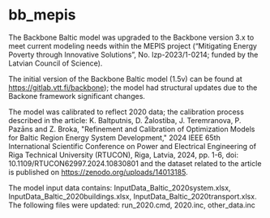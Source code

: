 # bb_mepis
The Backbone Baltic model was upgraded to the Backbone version 3.x to meet current modeling needs within the MEPIS project (“Mitigating Energy Poverty through Innovative Solutions”, No. lzp-2023/1-0214; funded by the Latvian Council of Science).

The initial version of the Backbone Baltic model (1.5v) can be found at https://gitlab.vtt.fi/backbone); the model had structural updates due to the Backone framework significant changes. 

The model was calibrated to reflect 2020 data; the calibration process described in the article: K. Baltputnis, D. Žalostiba, J. Teremranova, P. Pazāns and Z. Broka, "Refinement and Calibration of Optimization Models for Baltic Region Energy System Development," 2024 IEEE 65th International Scientific Conference on Power and Electrical Engineering of Riga Technical University (RTUCON), Riga, Latvia, 2024, pp. 1-6, doi: 10.1109/RTUCON62997.2024.10830801 and the dataset related to the article is published on https://zenodo.org/uploads/14013185.

The model input data contains: InputData_Baltic_2020system.xlsx, InputData_Baltic_2020buildings.xlsx, InputData_Baltic_2020transport.xlsx.
The following files were updated: run_2020.cmd, 2020.inc, other_data.inc



